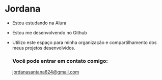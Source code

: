 # Jordana

- Estou estudando na Alura
- Estou me desenvolvendo no Github
- Utilizo este espaço para minha organização e compartilhamento dos meus projetos desenvolvidos.

  ### Você pode entrar em contato comigo:

  jordanasantana624@gmail.com
